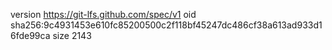 version https://git-lfs.github.com/spec/v1
oid sha256:9c4931453e610fc85200500c2f118bf45247dc486cf38a613ad933d16fde99ca
size 2143
